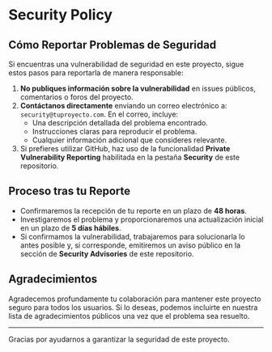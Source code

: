 # Security Policy

## Cómo Reportar Problemas de Seguridad

Si encuentras una vulnerabilidad de seguridad en este proyecto, sigue estos pasos para reportarla de manera responsable:

1. **No publiques información sobre la vulnerabilidad** en issues públicos, comentarios o foros del proyecto.
2. **Contáctanos directamente** enviando un correo electrónico a: `security@tuproyecto.com`. En el correo, incluye:
   - Una descripción detallada del problema encontrado.
   - Instrucciones claras para reproducir el problema.
   - Cualquier información adicional que consideres relevante.
3. Si prefieres utilizar GitHub, haz uso de la funcionalidad **Private Vulnerability Reporting** habilitada en la pestaña **Security** de este repositorio.

## Proceso tras tu Reporte

- Confirmaremos la recepción de tu reporte en un plazo de **48 horas**.
- Investigaremos el problema y proporcionaremos una actualización inicial en un plazo de **5 días hábiles**.
- Si confirmamos la vulnerabilidad, trabajaremos para solucionarla lo antes posible y, si corresponde, emitiremos un aviso público en la sección de **Security Advisories** de este repositorio.

## Agradecimientos

Agradecemos profundamente tu colaboración para mantener este proyecto seguro para todos los usuarios. Si lo deseas, podemos incluirte en nuestra lista de agradecimientos públicos una vez que el problema sea resuelto.

---

Gracias por ayudarnos a garantizar la seguridad de este proyecto.
